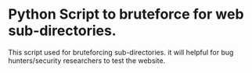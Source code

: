 # Python Script to bruteforce for web sub-directories. 
This script used for bruteforcing sub-directories. it will helpful for bug hunters/security researchers to test the website.
